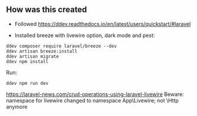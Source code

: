 ## How was this created

- Followed https://ddev.readthedocs.io/en/latest/users/quickstart/#laravel

- Installed breeze with livewire option, dark mode and pest:

```
ddev composer require laravel/breeze --dev
ddev artisan breeze:install
ddev artisan migrate
ddev npm install
```

Run:

```
ddev npm run dev
```


https://laravel-news.com/crud-operations-using-laravel-livewire
Beware: namespace for livewire changed to namespace App\Livewire; not \Http anymore
